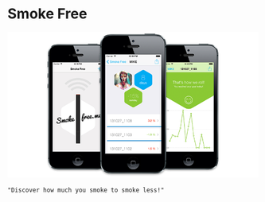 # Smoke Free

![Screenshots](gfx/screenshots.png "Screenshots")

    "Discover how much you smoke to smoke less!"